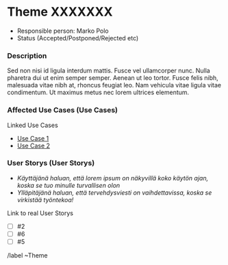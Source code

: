 # Theme XXXXXXX

* Responsible person: Marko Polo
* Status (Accepted/Postponed/Rejected etc)

### Description

Sed non nisi id ligula interdum mattis. Fusce vel ullamcorper nunc. Nulla pharetra dui ut enim semper semper. Aenean ut leo tortor. Fusce felis nibh, malesuada vitae nibh at, rhoncus feugiat leo. Nam vehicula vitae ligula vitae condimentum. Ut maximus metus nec lorem ultrices elementum.


### Affected Use Cases (Use Cases)

Linked Use Cases

* [Use Case 1](FT1-kayttotapaus.md)
* [Use Case 2](FT2-kayttotapaus.md)


### User Storys (User Storys)

* _Käyttäjänä haluan, että lorem ipsum on näkyvillä koko käytön ajan, koska se tuo minulle turvallisen olon_
* _Ylläpitäjänä haluan, että tervehdysviesti on vaihdettavissa, koska se virkistää työntekoa!_

Link to real User Storys

- [ ] #2
- [ ] #6
- [ ] #5

/label ~Theme